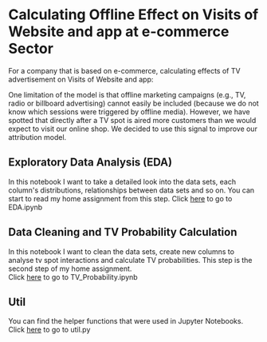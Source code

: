 # Calculating Offline Effect on Visits of Website and app at e-commerce Sector 

For a company that is based on e-commerce, calculating effects of TV advertisement on Visits of Website and app: 

One limitation of the model is that offline marketing campaigns (e.g., TV, radio or billboard advertising) cannot easily be included (because we do not know which sessions were triggered by offline media). However, we have spotted that directly after a TV spot is aired more customers than we would expect to visit our online shop. We decided to use this signal to improve our attribution model.

## Exploratory Data Analysis (EDA)

In this notebook I want to take a detailed look into the data sets, each column's distributions, relationships between data sets and so on. You can start to read my home assignment from this step. 
Click [here]() to go to EDA.ipynb

## Data Cleaning and TV Probability Calculation
In this notebook I want to clean the data sets, create new columns to analyse tv spot interactions and calculate TV probabilities. This step is the second step of my home assignment.  
Click [here]() to go to TV_Probability.ipynb

## Util 

You can find the helper functions that were used in Jupyter Notebooks. 
Click [here]() to go to util.py
